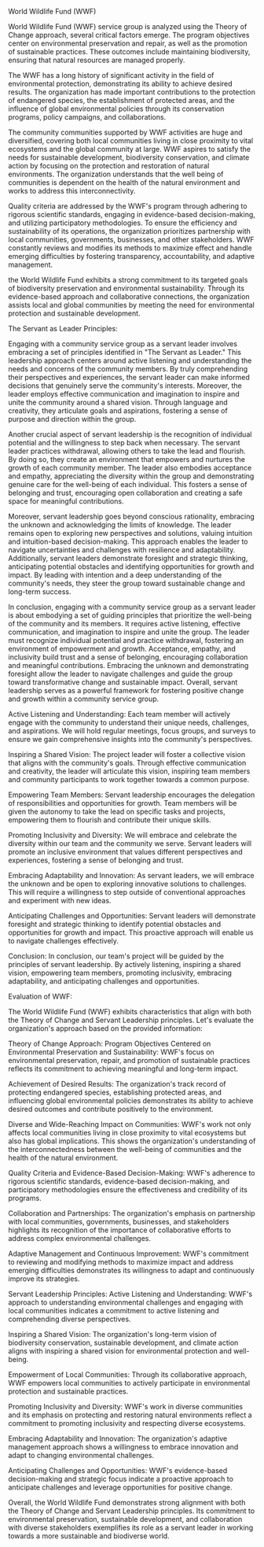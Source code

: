 World Wildlife Fund (WWF)


World Wildlife Fund (WWF) service group is analyzed using the Theory of Change approach,
several critical factors emerge. The program objectives center on environmental preservation and repair, 
as well as the promotion of sustainable practices. These outcomes include maintaining biodiversity, ensuring that natural resources are managed properly.

The WWF has a long history of significant activity in the field of environmental protection, 
demonstrating its ability to achieve desired results. The organization has made important contributions to the protection of endangered species, 
the establishment of protected areas, and the influence of global environmental policies through its conservation programs, policy campaigns, and collaborations.

The community communities supported by WWF activities are huge and diversified, 
covering both local communities living in close proximity to vital ecosystems and the global community at large. 
WWF aspires to satisfy the needs for sustainable development, biodiversity conservation, and climate action by focusing on the protection and restoration of natural environments. 
The organization understands that the well being of communities is dependent on the health of the natural environment and works to address this interconnectivity.

Quality criteria are addressed by the WWF's program through adhering to rigorous scientific standards, 
engaging in evidence-based decision-making, and utilizing participatory methodologies. To ensure the efficiency and sustainability of its operations, 
the organization prioritizes partnership with local communities, governments, businesses, and other stakeholders.
WWF constantly reviews and modifies its methods to maximize effect and handle emerging difficulties by fostering transparency, accountability, and adaptive management.

the World Wildlife Fund exhibits a strong commitment to its targeted goals of biodiversity preservation and environmental sustainability. 
Through its evidence-based approach and collaborative connections, the organization assists local and global communities by meeting the need for environmental protection and sustainable development.



The Servant as Leader Principles:

Engaging with a community service group as a servant leader involves embracing a set of principles identified in "The Servant as Leader." This leadership approach centers around active listening and understanding the needs and concerns of the community members. By truly comprehending their perspectives and experiences, the servant leader can make informed decisions that genuinely serve the community's interests. Moreover, the leader employs effective communication and imagination to inspire and unite the community around a shared vision. Through language and creativity, they articulate goals and aspirations, fostering a sense of purpose and direction within the group.

Another crucial aspect of servant leadership is the recognition of individual potential and the willingness to step back when necessary. The servant leader practices withdrawal, allowing others to take the lead and flourish. By doing so, they create an environment that empowers and nurtures the growth of each community member. The leader also embodies acceptance and empathy, appreciating the diversity within the group and demonstrating genuine care for the well-being of each individual. This fosters a sense of belonging and trust, encouraging open collaboration and creating a safe space for meaningful contributions.

Moreover, servant leadership goes beyond conscious rationality, embracing the unknown and acknowledging the limits of knowledge. The leader remains open to exploring new perspectives and solutions, valuing intuition and intuition-based decision-making. This approach enables the leader to navigate uncertainties and challenges with resilience and adaptability. Additionally, servant leaders demonstrate foresight and strategic thinking, anticipating potential obstacles and identifying opportunities for growth and impact. By leading with intention and a deep understanding of the community's needs, they steer the group toward sustainable change and long-term success.

In conclusion, engaging with a community service group as a servant leader is about embodying a set of guiding principles that prioritize the well-being of the community and its members. It requires active listening, effective communication, and imagination to inspire and unite the group. The leader must recognize individual potential and practice withdrawal, fostering an environment of empowerment and growth. Acceptance, empathy, and inclusivity build trust and a sense of belonging, encouraging collaboration and meaningful contributions. Embracing the unknown and demonstrating foresight allow the leader to navigate challenges and guide the group toward transformative change and sustainable impact. Overall, servant leadership serves as a powerful framework for fostering positive change and growth within a community service group.

Active Listening and Understanding: Each team member will actively engage with the community to understand their unique needs, challenges, and aspirations. We will hold regular meetings, focus groups, and surveys to ensure we gain comprehensive insights into the community's perspectives.

Inspiring a Shared Vision: The project leader will foster a collective vision that aligns with the community's goals. Through effective communication and creativity, the leader will articulate this vision, inspiring team members and community participants to work together towards a common purpose.

Empowering Team Members: Servant leadership encourages the delegation of responsibilities and opportunities for growth. Team members will be given the autonomy to take the lead on specific tasks and projects, empowering them to flourish and contribute their unique skills.

Promoting Inclusivity and Diversity: We will embrace and celebrate the diversity within our team and the community we serve. Servant leaders will promote an inclusive environment that values different perspectives and experiences, fostering a sense of belonging and trust.

Embracing Adaptability and Innovation: As servant leaders, we will embrace the unknown and be open to exploring innovative solutions to challenges. This will require a willingness to step outside of conventional approaches and experiment with new ideas.

Anticipating Challenges and Opportunities: Servant leaders will demonstrate foresight and strategic thinking to identify potential obstacles and opportunities for growth and impact. This proactive approach will enable us to navigate challenges effectively.

Conclusion:
In conclusion, our team's project will be guided by the principles of servant leadership. By actively listening, inspiring a shared vision, empowering team members, promoting inclusivity, embracing adaptability, and anticipating challenges and opportunities.




Evaluation of WWF:

The World Wildlife Fund (WWF) exhibits characteristics that align with both the Theory of Change and Servant Leadership principles. Let's evaluate the organization's approach based on the provided information:

Theory of Change Approach:
Program Objectives Centered on Environmental Preservation and Sustainability: WWF's focus on environmental preservation, repair, and promotion of sustainable practices reflects its commitment to achieving meaningful and long-term impact.

Achievement of Desired Results: The organization's track record of protecting endangered species, establishing protected areas, and influencing global environmental policies demonstrates its ability to achieve desired outcomes and contribute positively to the environment.

Diverse and Wide-Reaching Impact on Communities: WWF's work not only affects local communities living in close proximity to vital ecosystems but also has global implications. This shows the organization's understanding of the interconnectedness between the well-being of communities and the health of the natural environment.

Quality Criteria and Evidence-Based Decision-Making: WWF's adherence to rigorous scientific standards, evidence-based decision-making, and participatory methodologies ensure the effectiveness and credibility of its programs.

Collaboration and Partnerships: The organization's emphasis on partnership with local communities, governments, businesses, and stakeholders highlights its recognition of the importance of collaborative efforts to address complex environmental challenges.

Adaptive Management and Continuous Improvement: WWF's commitment to reviewing and modifying methods to maximize impact and address emerging difficulties demonstrates its willingness to adapt and continuously improve its strategies.

Servant Leadership Principles:
Active Listening and Understanding: WWF's approach to understanding environmental challenges and engaging with local communities indicates a commitment to active listening and comprehending diverse perspectives.

Inspiring a Shared Vision: The organization's long-term vision of biodiversity conservation, sustainable development, and climate action aligns with inspiring a shared vision for environmental protection and well-being.

Empowerment of Local Communities: Through its collaborative approach, WWF empowers local communities to actively participate in environmental protection and sustainable practices.

Promoting Inclusivity and Diversity: WWF's work in diverse communities and its emphasis on protecting and restoring natural environments reflect a commitment to promoting inclusivity and respecting diverse ecosystems.

Embracing Adaptability and Innovation: The organization's adaptive management approach shows a willingness to embrace innovation and adapt to changing environmental challenges.

Anticipating Challenges and Opportunities: WWF's evidence-based decision-making and strategic focus indicate a proactive approach to anticipate challenges and leverage opportunities for positive change.

Overall, the World Wildlife Fund demonstrates strong alignment with both the Theory of Change and Servant Leadership principles. Its commitment to environmental preservation, sustainable development, and collaboration with diverse stakeholders exemplifies its role as a servant leader in working towards a more sustainable and biodiverse world.


